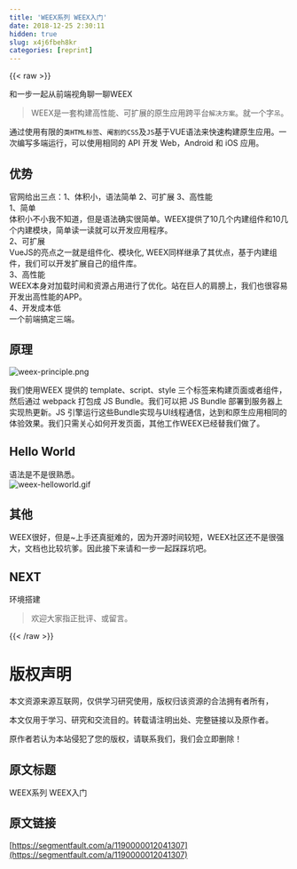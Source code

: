 ```yaml
---
title: 'WEEX系列 WEEX入门' 
date: 2018-12-25 2:30:11
hidden: true
slug: x4j6fbeh8kr
categories: [reprint]
---
```


{{< raw >}}

                    
<p>和一步一起从前端视角聊一聊WEEX</p>
<blockquote>WEEX是一套构建高性能、可扩展的原生应用跨平台<code>解决方案</code>。就一个字<code>吊</code>。</blockquote>
<p>通过使用有限的<code>类HTML标签</code>、<code>阉割的CSS</code>及<code>JS</code>基于VUE语法来快速构建原生应用。一次编写多端运行，可以使用相同的 API 开发 Web，Android 和 iOS 应用。</p>
<h2 id="articleHeader0">优势</h2>
<p>官网给出三点：1、体积小，语法简单 2、可扩展 3、高性能<br>1、简单<br>体积小不小我不知道，但是语法确实很简单。WEEX提供了10几个内建组件和10几个内建模块，简单读一读就可以开发应用程序。<br>2、可扩展<br>VueJS的亮点之一就是组件化、模块化, WEEX同样继承了其优点，基于内建组件，我们可以开发扩展自己的组件库。<br>3、高性能<br>WEEX本身对加载时间和资源占用进行了优化。站在巨人的肩膀上，我们也很容易开发出高性能的APP。<br>4、开发成本低<br>一个前端搞定三端。</p>
<h2 id="articleHeader1">原理</h2>
<p><span class="img-wrap"><img data-src="/img/bVYGEt?w=1462&amp;h=552" src="https://static.alili.tech/img/bVYGEt?w=1462&amp;h=552" alt="weex-principle.png" title="weex-principle.png" style="cursor: pointer; display: inline;"></span></p>
<p>我们使用WEEX 提供的 template、script、style 三个标签来构建页面或者组件，然后通过 webpack 打包成 JS Bundle。我们可以把 JS Bundle 部署到服务器上实现热更新。JS 引擎运行这些Bundle实现与UI线程通信，达到和原生应用相同的体验效果。我们只需关心如何开发页面，其他工作WEEX已经替我们做了。</p>
<h2 id="articleHeader2">Hello World</h2>
<p>语法是不是很熟悉。<br><span class="img-wrap"><img data-src="/img/bVYGEz?w=1077&amp;h=603" src="https://static.alili.tech/img/bVYGEz?w=1077&amp;h=603" alt="weex-helloworld.gif" title="weex-helloworld.gif" style="cursor: pointer; display: inline;"></span></p>
<h2 id="articleHeader3">其他</h2>
<p>WEEX很好，但是~上手还真挺难的，因为开源时间较短，WEEX社区还不是很强大，文档也比较坑爹。因此接下来请和一步一起踩踩坑吧。</p>
<h2 id="articleHeader4">NEXT</h2>
<p>环境搭建</p>
<blockquote>欢迎大家指正批评、或留言。</blockquote>

                
{{< /raw >}}

# 版权声明
本文资源来源互联网，仅供学习研究使用，版权归该资源的合法拥有者所有，

本文仅用于学习、研究和交流目的。转载请注明出处、完整链接以及原作者。

原作者若认为本站侵犯了您的版权，请联系我们，我们会立即删除！

## 原文标题
WEEX系列 WEEX入门

## 原文链接
[https://segmentfault.com/a/1190000012041307](https://segmentfault.com/a/1190000012041307)

